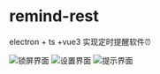 # remind-rest
electron + ts +vue3 实现定时提醒软件⏰

![锁屏界面](https://lei4519.github.io/blog/assets/img/rest.41ce0138.png)
![设置界面](https://lei4519.github.io/blog/assets/img/setting.3944a247.png)
![提示界面](https://lei4519.github.io/blog/assets/img/tips.73f77983.png)
